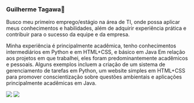 ### Guilherme Tagawa👋



Busco meu primeiro emprego/estágio na área de TI, onde possa aplicar meus conhecimentos e habilidades, além de adquirir experiência prática e contribuir para o sucesso da equipe e da empresa.

Minha experiência é principalmente acadêmica, tenho conhecimentos intermediários em Python e em HTML+CSS, e básico em Java Em relação aos projetos em que trabalhei, eles foram predominantemente acadêmicos e pessoais. Alguns exemplos incluem a criação de um sistema de gerenciamento de tarefas em Python, um website simples em HTML+CSS para promover conscientização sobre questões ambientais e aplicações principalmente acadêmicas em Java.

<div> 
  <a href = "mailto:guitagawa@hotmail.com"><img src="https://img.shields.io/badge/-Gmail-%23333?style=for-the-badge&logo=gmail&logoColor=white" target="_blank"></a>
  <a href="https://www.linkedin.com/in/guilherme-tagawa/" target="_blank"><img src="https://img.shields.io/badge/-LinkedIn-%230077B5?style=for-the-badge&logo=linkedin&logoColor=white" target="_blank"></a>
 
</div>
